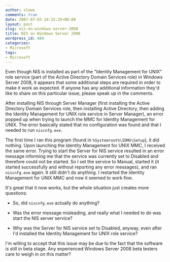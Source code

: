 ```yaml
---
author: slowe
comments: true
date: 2007-07-03 14:22:35+00:00
layout: post
slug: nis-on-windows-server-2008
title: NIS on Windows Server 2008
wordpress_id: 484
categories:
- Microsoft
tags:
- Microsoft
---
```


Even though NIS is installed as part of the "Identity Management for UNIX" role service (part of the Active Directory Domain Services role) in Windows Server 2008, it appears that some additional steps are required in order to make it work as expected. If anyone has any additional information they'd like to share on this particular issue, please speak up in the comments.

After installing NIS through Server Manager (first installing the Active Directory Domain Services role, then installing Active Directory, then adding the Identity Management for UNIX role service in Server Manager), an error popped up when trying to launch the MMC for Identity Management for UNIX. The error basically stated that no configuration was found and that I needed to run `niscnfg.exe`.

The first time I ran this program (found in `%Systemroot%\IDMU\Setup`), it did nothing. Upon launching the Identity Management for UNIX MMC, I received the same error. Trying to start the Server for NIS service resulted in an error message informing me that the service was currently set to Disabled and therefore could not be started. So I set the service to Manual, started it (it started successfully and without reporting any error messages), and ran `niscnfg.exe` again. It still didn't do anything. I restarted the Identity Management for UNIX MMC and now it seemed to work fine.

It's great that it now works, but the whole situation just creates more questions:

* So, did `niscnfg.exe` actually do anything?

* Was the error message misleading, and really what I needed to do was start the NIS server service?

* Why was the Server for NIS service set to Disabled, anyway, even after I'd installed the Identity Management for UNIX role service?

I'm willing to accept that this issue may be due to the fact that the software is still in beta stage. Any experienced Windows Server 2008 beta testers care to weigh in on this matter?
